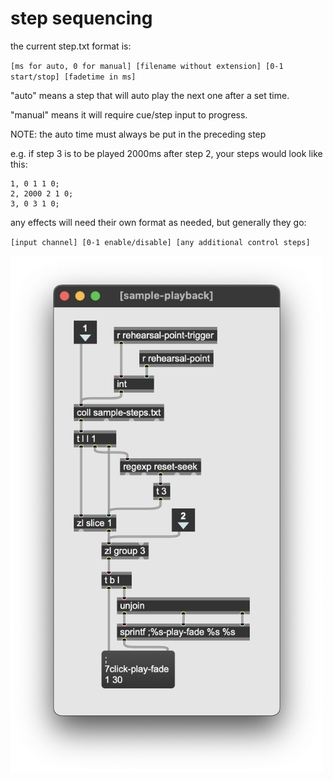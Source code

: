 # step sequencing 

the current step.txt format is:

`[ms for auto, 0 for manual] [filename without extension] [0-1 start/stop] [fadetime in ms]`

"auto" means a step that will auto play the next one after a set time.

"manual" means it will require cue/step input to progress.

NOTE: the auto time must always be put in the preceding step

e.g. if step 3 is to be played 2000ms after step 2, your steps would look like this:
```
1, 0 1 1 0;
2, 2000 2 1 0;
3, 0 3 1 0;
```

any effects will need their own format as needed, but generally they go:

`[input channel] [0-1 enable/disable] [any additional control steps]`


<img src="imgs/sample-playback.png" width="500" />

